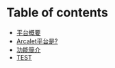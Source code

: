 # Table of contents
* [平台概要](platform2.md)
* [Arcalet平台是?](platform2.md)
* [功能簡介](platform2.md)
* [TEST](platform2.md)


